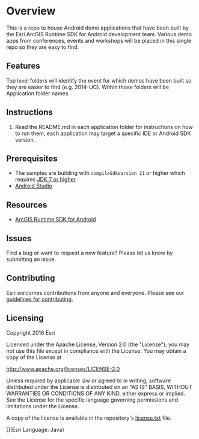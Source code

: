 # Overview

This is a repo to house Android demo applications that have been built by the Esri ArcGIS Runtime SDK for Android development team. Various demo apps from conferences, events and workshops will be placed in this single repo so they are easy to find.

## Features
Top level folders will identify the event for which demos have been built so they are easier to find (e.g. 2014-UC). Within those folders will be Application folder names.

## Instructions

1.	Read the README.md in each application folder for instructions on how to run them, each application may target a specific IDE or Android SDK version.

## Prerequisites

* The samples are building with ```compileSdkVersion 21``` or higher which requires [JDK 7 or higher](http://www.oracle.com/technetwork/java/javase/downloads/index.html)
* [Android Studio](http://developer.android.com/sdk/index.html)

## Resources

* [ArcGIS Runtime SDK for Android](https://developers.arcgis.com/android/)

## Issues

Find a bug or want to request a new feature?  Please let us know by submitting an issue.

## Contributing

Esri welcomes contributions from anyone and everyone. Please see our [guidelines for contributing](https://github.com/esri/contributing).

## Licensing
Copyright 2016 Esri

Licensed under the Apache License, Version 2.0 (the "License");
you may not use this file except in compliance with the License.
You may obtain a copy of the License at

   http://www.apache.org/licenses/LICENSE-2.0

Unless required by applicable law or agreed to in writing, software
distributed under the License is distributed on an "AS IS" BASIS,
WITHOUT WARRANTIES OR CONDITIONS OF ANY KIND, either express or implied.
See the License for the specific language governing permissions and
limitations under the License.

A copy of the license is available in the repository's [license.txt](license.txt) file.


[](Esri Language: Java)
